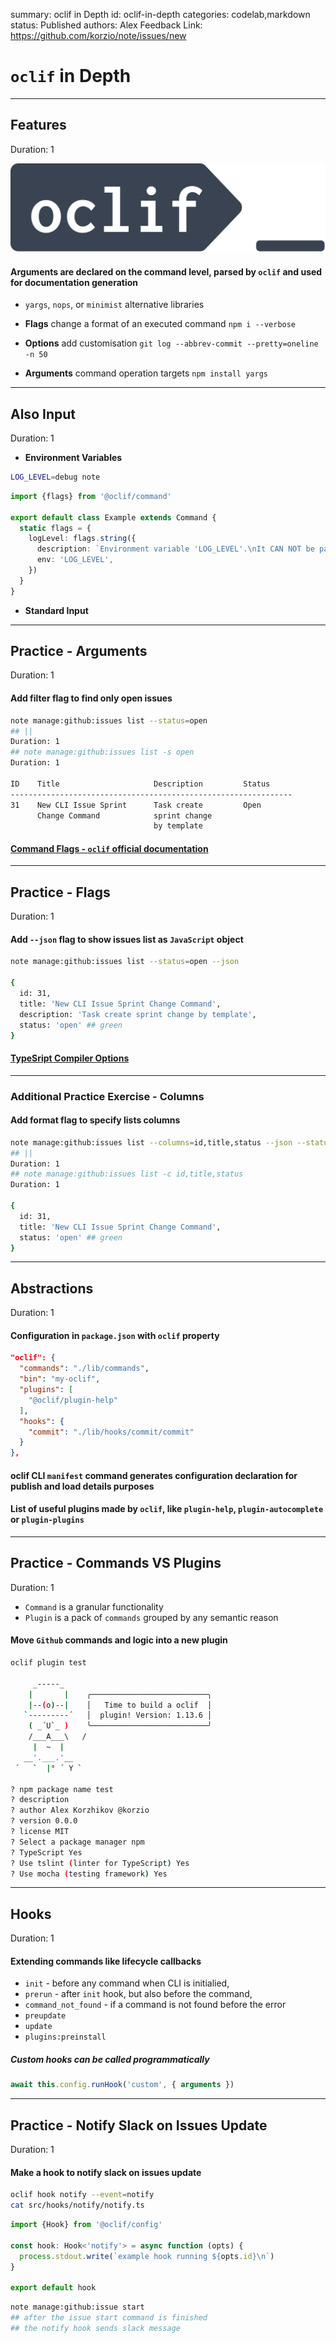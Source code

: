 summary: oclif in Depth
id: oclif-in-depth
categories: codelab,markdown
status: Published 
authors: Alex
Feedback Link: https://github.com/korzio/note/issues/new

# `oclif` in Depth

---

## Features
Duration: 1

[![node](assets/oclif.png)](https://oclif.io/)
#### Arguments are declared on the command level, parsed by `oclif` and used for documentation generation

- `yargs`, `nops`, or `minimist` alternative libraries

- **Flags** change a format of an executed command `npm i --verbose`
- **Options** add customisation `git log --abbrev-commit --pretty=oneline -n 50`
- **Arguments** command operation targets `npm install yargs`

---

## Also Input
Duration: 1

- **Environment Variables**

```bash
LOG_LEVEL=debug note
```

```ts
import {flags} from '@oclif/command'

export default class Example extends Command {
  static flags = {
    logLevel: flags.string({
      description: `Environment variable 'LOG_LEVEL'.\nIt CAN NOT be passed as a flag`,
      env: 'LOG_LEVEL',
    })
  }
}
```

- **Standard Input**

---

## Practice - Arguments
Duration: 1

#### Add filter flag to find only open issues

```bash
note manage:github:issues list --status=open
## ||
Duration: 1
## note manage:github:issues list -s open
Duration: 1

ID    Title                     Description         Status
---------------------------------------------------------------
31    New CLI Issue Sprint      Task create         Open
      Change Command            sprint change 
                                by template        
```

#### [Command Flags - `oclif` official documentation](https://oclif.io/docs/flags)

---

## Practice - Flags
Duration: 1

#### Add `--json` flag to show issues list as `JavaScript` object

```bash
note manage:github:issues list --status=open --json

{
  id: 31,
  title: 'New CLI Issue Sprint Change Command',
  description: 'Task create sprint change by template',
  status: 'open' ## green
}
```

#### [TypeSript Compiler Options](https://www.typescriptlang.org/docs/handbook/compiler-options.html)

---

### Additional Practice Exercise - Columns

#### Add format flag to specify lists columns

```bash
note manage:github:issues list --columns=id,title,status --json --status=open
## ||
Duration: 1
## note manage:github:issues list -c id,title,status
Duration: 1

{
  id: 31,
  title: 'New CLI Issue Sprint Change Command',
  status: 'open' ## green
}
```

---

## Abstractions
Duration: 1

#### Configuration in `package.json` with `oclif` property


```json
"oclif": {
  "commands": "./lib/commands",
  "bin": "my-oclif",
  "plugins": [
    "@oclif/plugin-help"
  ],
  "hooks": {
    "commit": "./lib/hooks/commit/commit"
  }
},
```

#### oclif CLI `manifest` command generates configuration declaration for publish and load details purposes

#### List of useful plugins made by `oclif`, like `plugin-help`, `plugin-autocomplete` or `plugin-plugins`

---

## Practice - Commands VS Plugins
Duration: 1

- `Command` is a granular functionality
- `Plugin` is a pack of `commands` grouped by any semantic reason

#### Move `Github` commands and logic into a new plugin

```bash
oclif plugin test

     _-----_
    |       |    ╭──────────────────────────╮
    |--(o)--|    │   Time to build a oclif  │
   `---------´   │  plugin! Version: 1.13.6 │
    ( _´U`_ )    ╰──────────────────────────╯
    /___A___\   /
     |  ~  |
   __'.___.'__
 ´   `  |° ´ Y `

? npm package name test
? description
? author Alex Korzhikov @korzio
? version 0.0.0
? license MIT
? Select a package manager npm
? TypeScript Yes
? Use tslint (linter for TypeScript) Yes
? Use mocha (testing framework) Yes
```

---

## Hooks
Duration: 1

#### Extending commands like lifecycle callbacks

- `init` - before any command when CLI is initialied,
- `prerun` - after `init` hook, but also before the command,
- `command_not_found` - if a command is not found before the error
- `preupdate`
- `update`
- `plugins:preinstall`

##### Custom hooks can be called programmatically

```ts
await this.config.runHook('custom', { arguments })
```

---

## Practice - Notify Slack on Issues Update
Duration: 1

#### Make a hook to notify slack on issues update

```bash
oclif hook notify --event=notify
cat src/hooks/notify/notify.ts
```

```ts
import {Hook} from '@oclif/config'

const hook: Hook<'notify'> = async function (opts) {
  process.stdout.write(`example hook running ${opts.id}\n`)
}

export default hook
```

```bash
note manage:github:issue start
## after the issue start command is finished
## the notify hook sends slack message
```